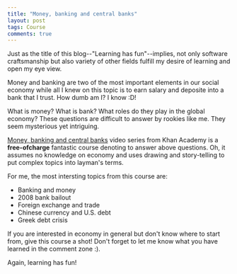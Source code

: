 ```yaml
---
title: "Money, banking and central banks"
layout: post
tags: Course
comments: true
---
```


Just as the title of this blog--"Learning has fun"--implies, not only software craftsmanship but also variety of other fields fulfill my desire of learning and open my eye view.

Money and banking are two of the most important elements in our social economy while all I knew on this topic is to earn salary and deposite into a bank that I trust. How dumb am I? I know :D!

What is money? What is bank? What roles do they play in the global economy? These questions are difficult to answer by rookies like me. They seem mysterious yet intriguing.

[Money, banking and central banks](https://www.khanacademy.org/economics-finance-domain/core-finance/money-and-banking) video series from Khan Academy is a **free-ofcharge** fantastic course denoting to answer above questions. Oh, it assumes no knowledge on economy and uses drawing and story-telling to put complex topics into layman's terms.

For me, the most intersting topics from this course are:

- Banking and money
- 2008 bank bailout
- Foreign exchange and trade
- Chinese currency and U.S. debt
- Greek debt crisis

If you are interested in economy in general but don't know where to start from, give this course a shot! Don't forget to let me know what you have learned in the comment zone :).

Again, learning has fun!